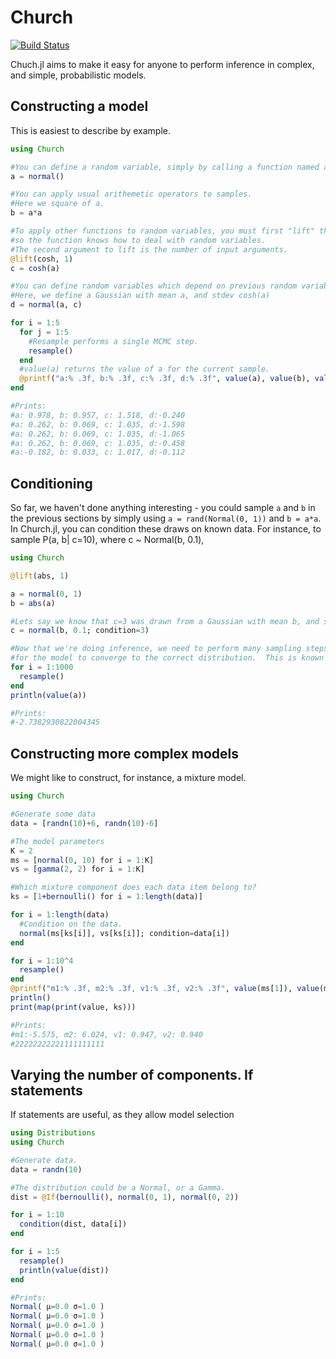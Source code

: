 # Church

[![Build Status](https://travis-ci.org/LaurenceA/Church.jl.png)](https://travis-ci.org/LaurenceA/Church.jl)

Chuch.jl aims to make it easy for anyone to perform inference in complex, and simple, probabilistic models.

Constructing a model
----------------
This is easiest to describe by example.
```julia
using Church

#You can define a random variable, simply by calling a function named according to the distribution.
a = normal()

#You can apply usual arithemetic operators to samples.
#Here we square of a.
b = a*a

#To apply other functions to random variables, you must first "lift" the function,
#so the function knows how to deal with random variables.
#The second argument to lift is the number of input arguments.
@lift(cosh, 1)
c = cosh(a)

#You can define random variables which depend on previous random variables,
#Here, we define a Gaussian with mean a, and stdev cosh(a)
d = normal(a, c)

for i = 1:5
  for j = 1:5
    #Resample performs a single MCMC step.
    resample()
  end
  #value(a) returns the value of a for the current sample.
  @printf("a:% .3f, b:% .3f, c:% .3f, d:% .3f", value(a), value(b), value(c), value(d)); println()
end

#Prints:
#a: 0.978, b: 0.957, c: 1.518, d:-0.240
#a: 0.262, b: 0.069, c: 1.035, d:-1.598
#a: 0.262, b: 0.069, c: 1.035, d:-1.065
#a: 0.262, b: 0.069, c: 1.035, d:-0.458
#a:-0.182, b: 0.033, c: 1.017, d:-0.112
```

Conditioning
------------
So far, we haven't done anything interesting - you could sample `a` and `b` in the previous sections by simply using `a = rand(Normal(0, 1))` and `b = a*a`.
In Church.jl, you can condition these draws on known data.
For instance, to sample P(a, b| c=10), where c ~ Normal(b, 0.1),
```julia
using Church

@lift(abs, 1)

a = normal(0, 1)
b = abs(a)

#Lets say we know that c=3 was drawn from a Gaussian with mean b, and stdev 0.1.
c = normal(b, 0.1; condition=3)

#Now that we're doing inference, we need to perform many sampling steps, 
#for the model to converge to the correct distribution.  This is known as burn-in.
for i = 1:1000
  resample()
end
println(value(a))

#Prints:
#-2.7382930822004345
```

Constructing more complex models
--------------------------------
We might like to construct, for instance, a mixture model.
```julia
using Church

#Generate some data
data = [randn(10)+6, randn(10)-6]

#The model parameters
K = 2
ms = [normal(0, 10) for i = 1:K]
vs = [gamma(2, 2) for i = 1:K]

#Which mixture component does each data item belong to?
ks = [1+bernoulli() for i = 1:length(data)]

for i = 1:length(data)
  #Condition on the data.
  normal(ms[ks[i]], vs[ks[i]]; condition=data[i])
end

for i = 1:10^4
  resample()
end
@printf("m1:% .3f, m2:% .3f, v1:% .3f, v2:% .3f", value(ms[1]), value(ms[2]), value(vs[1]), value(vs[2]))
println()
print(map(print(value, ks)))

#Prints:
#m1:-5.575, m2: 6.024, v1: 0.947, v2: 0.940
#22222222221111111111
```

Varying the number of components.
If statements
-------------
If statements are useful, as they allow model selection
```julia
using Distributions
using Church

#Generate data.
data = randn(10)

#The distribution could be a Normal, or a Gamma.
dist = @If(bernoulli(), normal(0, 1), normal(0, 2))

for i = 1:10
  condition(dist, data[i])
end

for i = 1:5
  resample()
  println(value(dist))
end

#Prints:
Normal( μ=0.0 σ=1.0 )
Normal( μ=0.0 σ=1.0 )
Normal( μ=0.0 σ=1.0 )
Normal( μ=0.0 σ=1.0 )
Normal( μ=0.0 σ=1.0 )
```
